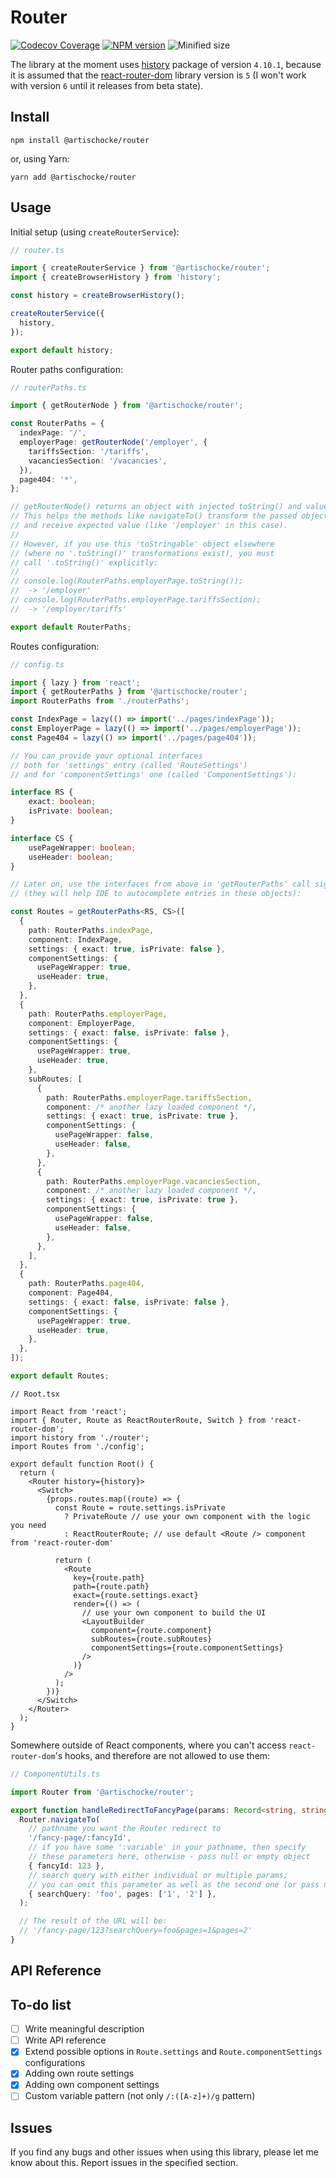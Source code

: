 # Router

[![Codecov Coverage](https://img.shields.io/codecov/c/github/artischockee/router/master.svg?style=flat-square)](https://codecov.io/gh/artischockee/router/)
[![NPM version](https://img.shields.io/npm/v/@artischocke/router?style=flat-square)](https://www.npmjs.com/package/@artischocke/router)
![Minified size](https://img.shields.io/bundlephobia/min/@artischocke/router?style=flat-square)

The library at the moment uses [history](https://www.npmjs.com/package/history) package of version `4.10.1`, because it is assumed that the [react-router-dom](https://www.npmjs.com/package/react-router-dom) library version is `5` (I won't work with version `6` until it releases from beta state).

## Install

```
npm install @artischocke/router
```

or, using Yarn:

```
yarn add @artischocke/router
```

## Usage

Initial setup (using `createRouterService`):

```typescript
// router.ts

import { createRouterService } from '@artischocke/router';
import { createBrowserHistory } from 'history';

const history = createBrowserHistory();

createRouterService({
  history,
});

export default history;
```

Router paths configuration:

```typescript
// routerPaths.ts

import { getRouterNode } from '@artischocke/router';

const RouterPaths = {
  indexPage: '/',
  employerPage: getRouterNode('/employer', {
    tariffsSection: '/tariffs',
    vacanciesSection: '/vacancies',
  }),
  page404: '*',
};

// getRouterNode() returns an object with injected toString() and valueOf().
// This helps the methods like navigateTo() transform the passed object to string
// and receive expected value (like '/employer' in this case).
//
// However, if you use this 'toStringable' object elsewhere
// (where no '.toString()' transformations exist), you must
// call '.toString()' explicitly:
//
// console.log(RouterPaths.employerPage.toString());
//  -> '/employer'
// console.log(RouterPaths.employerPage.tariffsSection);
//  -> '/employer/tariffs'

export default RouterPaths;
```

Routes configuration:

```typescript
// config.ts

import { lazy } from 'react';
import { getRouterPaths } from '@artischocke/router';
import RouterPaths from './routerPaths';

const IndexPage = lazy(() => import('../pages/indexPage'));
const EmployerPage = lazy(() => import('../pages/employerPage'));
const Page404 = lazy(() => import('../pages/page404'));

// You can provide your optional interfaces
// both for 'settings' entry (called 'RouteSettings')
// and for 'componentSettings' one (called 'ComponentSettings'):

interface RS {
    exact: boolean;
    isPrivate: boolean;
}

interface CS {
    usePageWrapper: boolean;
    useHeader: boolean;
}

// Later on, use the interfaces from above in 'getRouterPaths' call signature
// (they will help IDE to autocomplete entries in these objects):

const Routes = getRouterPaths<RS, CS>([
  {
    path: RouterPaths.indexPage,
    component: IndexPage,
    settings: { exact: true, isPrivate: false },
    componentSettings: {
      usePageWrapper: true,
      useHeader: true,
    },
  },
  {
    path: RouterPaths.employerPage,
    component: EmployerPage,
    settings: { exact: false, isPrivate: false },
    componentSettings: {
      usePageWrapper: true,
      useHeader: true,
    },
    subRoutes: [
      {
        path: RouterPaths.employerPage.tariffsSection,
        component: /* another lazy loaded component */,
        settings: { exact: true, isPrivate: true },
        componentSettings: {
          usePageWrapper: false,
          useHeader: false,
        },
      },
      {
        path: RouterPaths.employerPage.vacanciesSection,
        component: /* another lazy loaded component */,
        settings: { exact: true, isPrivate: true },
        componentSettings: {
          usePageWrapper: false,
          useHeader: false,
        },
      },
    ],
  },
  {
    path: RouterPaths.page404,
    component: Page404,
    settings: { exact: false, isPrivate: false },
    componentSettings: {
      usePageWrapper: true,
      useHeader: true,
    },
  },
]);

export default Routes;
```

```tsx
// Root.tsx

import React from 'react';
import { Router, Route as ReactRouterRoute, Switch } from 'react-router-dom';
import history from './router';
import Routes from './config';

export default function Root() {
  return (
    <Router history={history}>
      <Switch>
        {props.routes.map((route) => {
          const Route = route.settings.isPrivate
            ? PrivateRoute // use your own component with the logic you need
            : ReactRouterRoute; // use default <Route /> component from 'react-router-dom'

          return (
            <Route
              key={route.path}
              path={route.path}
              exact={route.settings.exact}
              render={() => (
                // use your own component to build the UI
                <LayoutBuilder
                  component={route.component}
                  subRoutes={route.subRoutes}
                  componentSettings={route.componentSettings}
                />
              )}
            />
          );
        })}
      </Switch>
    </Router>
  );
}
```

Somewhere outside of React components, where you can't access `react-router-dom`'s hooks, and therefore are not allowed to use them:

```typescript
// ComponentUtils.ts

import Router from '@artischocke/router';

export function handleRedirectToFancyPage(params: Record<string, string | number>) {
  Router.navigateTo(
    // pathname you want the Router redirect to
    '/fancy-page/:fancyId',
    // if you have some ':variable' in your pathname, then specify
    // these parameters here, otherwise - pass null or empty object
    { fancyId: 123 },
    // search query with either individual or multiple params;
    // you can omit this parameter as well as the second one (or pass null instead)
    { searchQuery: 'foo', pages: ['1', '2'] },
  );

  // The result of the URL will be:
  // '/fancy-page/123?searchQuery=foo&pages=1&pages=2'
}
```

## API Reference

_<to-do>_

## To-do list

- [ ] Write meaningful description
- [ ] Write API reference
- [x] Extend possible options in `Route.settings` and `Route.componentSettings` configurations
- [x] Adding own route settings
- [x] Adding own component settings
- [ ] Custom variable pattern (not only `/:([A-z]+)/g` pattern)

## Issues

If you find any bugs and other issues when using this library, please let me know about this. Report issues in the specified section.
